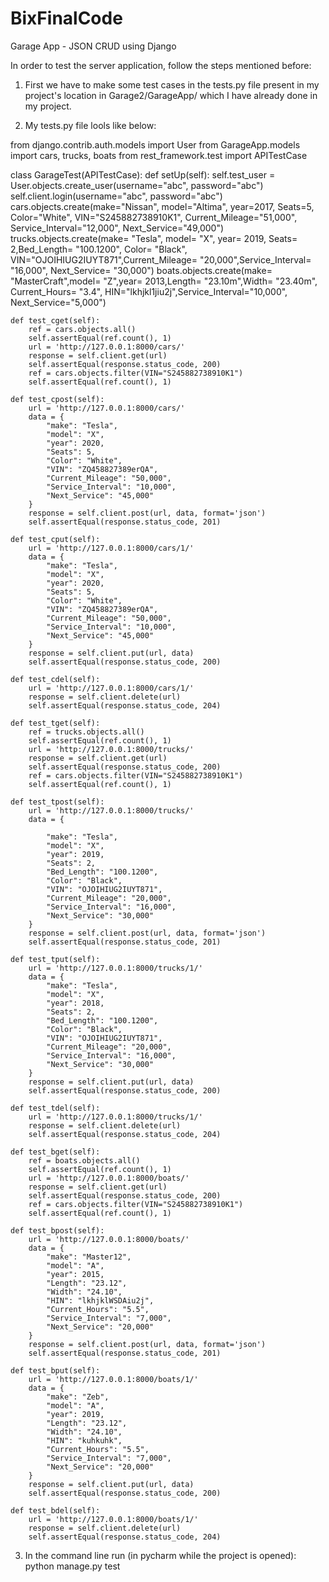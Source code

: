 # BixFinalCode
Garage App - JSON CRUD using Django

In order to test the server application, follow the steps mentioned before:

1. First we have to make some test cases in the tests.py file present in  my project's location in Garage2/GarageApp/ which I have already done in my project.

2. My tests.py file lools like below:
  
from django.contrib.auth.models import User
from GarageApp.models import cars, trucks, boats
from rest_framework.test import APITestCase


class GarageTest(APITestCase):
    def setUp(self):
        self.test_user = User.objects.create_user(username="abc", password="abc")
        self.client.login(username="abc", password="abc")
        cars.objects.create(make="Nissan", model="Altima", year=2017, Seats=5, Color="White", VIN="S245882738910K1",
                            Current_Mileage="51,000", Service_Interval="12,000", Next_Service="49,000")
        trucks.objects.create(make= "Tesla", model= "X", year= 2019, Seats= 2,Bed_Length= "100.1200", Color= "Black",
                              VIN="OJOIHIUG2IUYT871",Current_Mileage= "20,000",Service_Interval= "16,000", Next_Service= "30,000")
        boats.objects.create(make= "MasterCraft",model= "Z",year= 2013,Length= "23.10m",Width= "23.40m", Current_Hours= "3.4",
                             HIN="lkhjkl1jiu2j",Service_Interval="10,000", Next_Service="5,000")

    def test_cget(self):
        ref = cars.objects.all()
        self.assertEqual(ref.count(), 1)
        url = 'http://127.0.0.1:8000/cars/'
        response = self.client.get(url)
        self.assertEqual(response.status_code, 200)
        ref = cars.objects.filter(VIN="S245882738910K1")
        self.assertEqual(ref.count(), 1)

    def test_cpost(self):
        url = 'http://127.0.0.1:8000/cars/'
        data = {
            "make": "Tesla",
            "model": "X",
            "year": 2020,
            "Seats": 5,
            "Color": "White",
            "VIN": "ZQ458827389erQA",
            "Current_Mileage": "50,000",
            "Service_Interval": "10,000",
            "Next_Service": "45,000"
        }
        response = self.client.post(url, data, format='json')
        self.assertEqual(response.status_code, 201)

    def test_cput(self):
        url = 'http://127.0.0.1:8000/cars/1/'
        data = {
            "make": "Tesla",
            "model": "X",
            "year": 2020,
            "Seats": 5,
            "Color": "White",
            "VIN": "ZQ458827389erQA",
            "Current_Mileage": "50,000",
            "Service_Interval": "10,000",
            "Next_Service": "45,000"
        }
        response = self.client.put(url, data)
        self.assertEqual(response.status_code, 200)

    def test_cdel(self):
        url = 'http://127.0.0.1:8000/cars/1/'
        response = self.client.delete(url)
        self.assertEqual(response.status_code, 204)

    def test_tget(self):
        ref = trucks.objects.all()
        self.assertEqual(ref.count(), 1)
        url = 'http://127.0.0.1:8000/trucks/'
        response = self.client.get(url)
        self.assertEqual(response.status_code, 200)
        ref = cars.objects.filter(VIN="S245882738910K1")
        self.assertEqual(ref.count(), 1)

    def test_tpost(self):
        url = 'http://127.0.0.1:8000/trucks/'
        data = {

            "make": "Tesla",
            "model": "X",
            "year": 2019,
            "Seats": 2,
            "Bed_Length": "100.1200",
            "Color": "Black",
            "VIN": "OJOIHIUG2IUYT871",
            "Current_Mileage": "20,000",
            "Service_Interval": "16,000",
            "Next_Service": "30,000"
        }
        response = self.client.post(url, data, format='json')
        self.assertEqual(response.status_code, 201)

    def test_tput(self):
        url = 'http://127.0.0.1:8000/trucks/1/'
        data = {
            "make": "Tesla",
            "model": "X",
            "year": 2018,
            "Seats": 2,
            "Bed_Length": "100.1200",
            "Color": "Black",
            "VIN": "OJOIHIUG2IUYT871",
            "Current_Mileage": "20,000",
            "Service_Interval": "16,000",
            "Next_Service": "30,000"
        }
        response = self.client.put(url, data)
        self.assertEqual(response.status_code, 200)

    def test_tdel(self):
        url = 'http://127.0.0.1:8000/trucks/1/'
        response = self.client.delete(url)
        self.assertEqual(response.status_code, 204)

    def test_bget(self):
        ref = boats.objects.all()
        self.assertEqual(ref.count(), 1)
        url = 'http://127.0.0.1:8000/boats/'
        response = self.client.get(url)
        self.assertEqual(response.status_code, 200)
        ref = cars.objects.filter(VIN="S245882738910K1")
        self.assertEqual(ref.count(), 1)

    def test_bpost(self):
        url = 'http://127.0.0.1:8000/boats/'
        data = {
            "make": "Master12",
            "model": "A",
            "year": 2015,
            "Length": "23.12",
            "Width": "24.10",
            "HIN": "lkhjklWSDAiu2j",
            "Current_Hours": "5.5",
            "Service_Interval": "7,000",
            "Next_Service": "20,000"
        }
        response = self.client.post(url, data, format='json')
        self.assertEqual(response.status_code, 201)

    def test_bput(self):
        url = 'http://127.0.0.1:8000/boats/1/'
        data = {
            "make": "Zeb",
            "model": "A",
            "year": 2019,
            "Length": "23.12",
            "Width": "24.10",
            "HIN": "kuhkuhk",
            "Current_Hours": "5.5",
            "Service_Interval": "7,000",
            "Next_Service": "20,000"
        }
        response = self.client.put(url, data)
        self.assertEqual(response.status_code, 200)

    def test_bdel(self):
        url = 'http://127.0.0.1:8000/boats/1/'
        response = self.client.delete(url)
        self.assertEqual(response.status_code, 204)


3. In the command line run (in pycharm while the project is opened): python manage.py test


